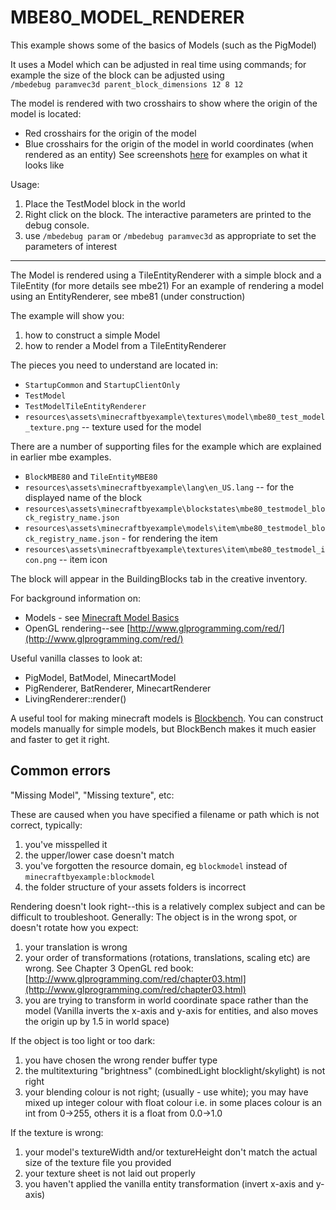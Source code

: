 # MBE80_MODEL_RENDERER

This example shows some of the basics of Models (such as the PigModel)

It uses a Model which can be adjusted in real time using commands; for example the size of the block can be adjusted using<br>
`/mbedebug paramvec3d parent_block_dimensions 12 8 12`

The model is rendered with two crosshairs to show where the origin of the model is located:
* Red crosshairs for the origin of the model
* Blue crosshairs for the origin of the model in world coordinates (when rendered as an entity)
See screenshots [here](https://greyminecraftcoder.blogspot.com/2020/03/minecraft-model-1144.html) for examples on what it looks like 

Usage:
1. Place the TestModel block in the world
2. Right click on the block.  The interactive parameters are printed to the debug console.
3. use `/mbedebug param` or `/mbedebug paramvec3d` as appropriate to set the parameters of interest

-------------

The Model is rendered using a TileEntityRenderer with a simple block and a TileEntity (for more details see mbe21)
For an example of rendering a model using an EntityRenderer, see mbe81 (under construction)

The example will show you:

1. how to construct a simple Model 
1. how to render a Model from a TileEntityRenderer

The pieces you need to understand are located in:

* `StartupCommon` and `StartupClientOnly`
* `TestModel`
* `TestModelTileEntityRenderer`
* `resources\assets\minecraftbyexample\textures\model\mbe80_test_model_texture.png` -- texture used for the model

There are a number of supporting files for the example which are explained in earlier mbe examples.
* `BlockMBE80` and `TileEntityMBE80`
* `resources\assets\minecraftbyexample\lang\en_US.lang` -- for the displayed name of the block
* `resources\assets\minecraftbyexample\blockstates\mbe80_testmodel_block_registry_name.json`
* `resources\assets\minecraftbyexample\models\item\mbe80_testmodel_block_registry_name.json` - for rendering the item
* `resources\assets\minecraftbyexample\textures\item\mbe80_testmodel_icon.png` -- item icon

The block will appear in the BuildingBlocks tab in the creative inventory.

For background information on:
* Models - see [Minecraft Model Basics](https://greyminecraftcoder.blogspot.com/2020/03/minecraft-model-1144.html) 
* OpenGL rendering--see [http://www.glprogramming.com/red/](http://www.glprogramming.com/red/)

Useful vanilla classes to look at:
* PigModel, BatModel, MinecartModel
* PigRenderer, BatRenderer, MinecartRenderer
* LivingRenderer::render() 

A useful tool for making minecraft models is [Blockbench](https://blockbench.net/blog/).  You can construct models manually for simple models, but BlockBench makes it much easier and faster to get it right.

## Common errors

"Missing Model", "Missing texture", etc:

These are caused when you have specified a filename or path which is not correct, typically:

1. you've misspelled it
1. the upper/lower case doesn't match
1. you've forgotten the resource domain, eg `blockmodel` instead of `minecraftbyexample:blockmodel`
1. the folder structure of your assets folders is incorrect

Rendering doesn't look right--this is a relatively complex subject and can be difficult to troubleshoot. Generally:
The object is in the wrong spot, or doesn't rotate how you expect:

1. your translation is wrong
1. your order of transformations (rotations, translations, scaling etc) are wrong. See Chapter 3 OpenGL red book: [http://www.glprogramming.com/red/chapter03.html](http://www.glprogramming.com/red/chapter03.html)
1. you are trying to transform in world coordinate space rather than the model (Vanilla inverts the x-axis and y-axis for entities, and also moves the origin up by 1.5 in world space)

If the object is too light or too dark:
1. you have chosen the wrong render buffer type
1. the multitexturing "brightness" (combinedLight blocklight/skylight) is not right
1. your blending colour is not right; (usually - use white); you may have mixed up integer colour with float colour i.e. in some places colour is an int from 0->255, others it is a float from 0.0->1.0

If the texture is wrong:
1. your model's textureWidth and/or textureHeight don't match the actual size of the texture file you provided
2. your texture sheet is not laid out properly
3. you haven't applied the vanilla entity transformation (invert x-axis and y-axis)
